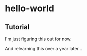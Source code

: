 # hello-world
## Tutorial
I'm just figuring this out for now.

And relearning this over a year later...
